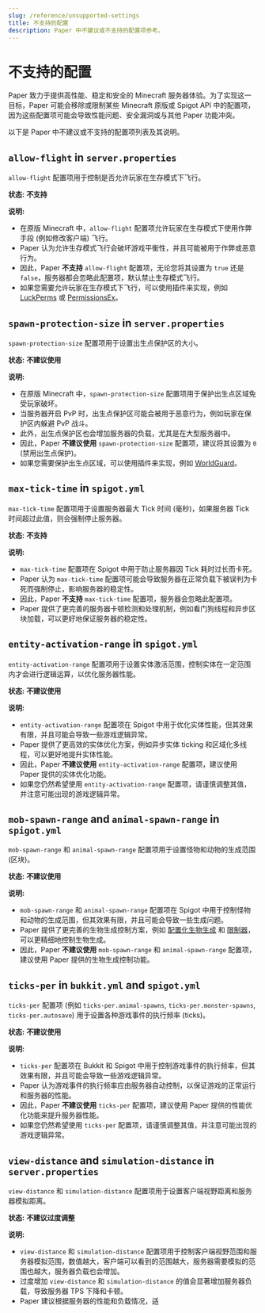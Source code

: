 ```yaml
---
slug: /reference/unsupported-settings
title: 不支持的配置
description: Paper 中不建议或不支持的配置项参考。
---
```


# 不支持的配置

Paper 致力于提供高性能、稳定和安全的 Minecraft 服务器体验。为了实现这一目标，Paper 可能会移除或限制某些 Minecraft 原版或 Spigot API 中的配置项，因为这些配置项可能会导致性能问题、安全漏洞或与其他 Paper 功能冲突。

以下是 Paper 中不建议或不支持的配置项列表及其说明。

## `allow-flight` in `server.properties`

`allow-flight` 配置项用于控制是否允许玩家在生存模式下飞行。

**状态:** **不支持**

**说明:**

*   在原版 Minecraft 中，`allow-flight` 配置项允许玩家在生存模式下使用作弊手段 (例如修改客户端) 飞行。
*   Paper 认为允许生存模式飞行会破坏游戏平衡性，并且可能被用于作弊或恶意行为。
*   因此，Paper **不支持** `allow-flight` 配置项，无论您将其设置为 `true` 还是 `false`，服务器都会忽略此配置项，默认禁止生存模式飞行。
*   如果您需要允许玩家在生存模式下飞行，可以使用插件来实现，例如 [LuckPerms](https://luckperms.net/) 或 [PermissionsEx](https://github.com/PEXPlugins/PermissionsEx)。

## `spawn-protection-size` in `server.properties`

`spawn-protection-size` 配置项用于设置出生点保护区的大小。

**状态:** **不建议使用**

**说明:**

*   在原版 Minecraft 中，`spawn-protection-size` 配置项用于保护出生点区域免受玩家破坏。
*   当服务器开启 PvP 时，出生点保护区可能会被用于恶意行为，例如玩家在保护区内躲避 PvP 战斗。
*   此外，出生点保护区也会增加服务器的负载，尤其是在大型服务器中。
*   因此，Paper **不建议使用** `spawn-protection-size` 配置项，建议将其设置为 `0` (禁用出生点保护)。
*   如果您需要保护出生点区域，可以使用插件来实现，例如 [WorldGuard](https://enginehub.org/worldguard)。

## `max-tick-time` in `spigot.yml`

`max-tick-time` 配置项用于设置服务器最大 Tick 时间 (毫秒)，如果服务器 Tick 时间超过此值，则会强制停止服务器。

**状态:** **不支持**

**说明:**

*   `max-tick-time` 配置项在 Spigot 中用于防止服务器因 Tick 耗时过长而卡死。
*   Paper 认为 `max-tick-time` 配置项可能会导致服务器在正常负载下被误判为卡死而强制停止，影响服务器的稳定性。
*   因此，Paper **不支持** `max-tick-time` 配置项，服务器会忽略此配置项。
*   Paper 提供了更完善的服务器卡顿检测和处理机制，例如看门狗线程和异步区块加载，可以更好地保证服务器的稳定性。

## `entity-activation-range` in `spigot.yml`

`entity-activation-range` 配置项用于设置实体激活范围，控制实体在一定范围内才会进行逻辑运算，以优化服务器性能。

**状态:** **不建议使用**

**说明:**

*   `entity-activation-range` 配置项在 Spigot 中用于优化实体性能，但其效果有限，并且可能会导致一些游戏逻辑异常。
*   Paper 提供了更高效的实体优化方案，例如异步实体 ticking 和区域化多线程，可以更好地提升实体性能。
*   因此，Paper **不建议使用** `entity-activation-range` 配置项，建议使用 Paper 提供的实体优化功能。
*   如果您仍然希望使用 `entity-activation-range` 配置项，请谨慎调整其值，并注意可能出现的游戏逻辑异常。

## `mob-spawn-range` and `animal-spawn-range` in `spigot.yml`

`mob-spawn-range` 和 `animal-spawn-range` 配置项用于设置怪物和动物的生成范围 (区块)。

**状态:** **不建议使用**

**说明:**

*   `mob-spawn-range` 和 `animal-spawn-range` 配置项在 Spigot 中用于控制怪物和动物的生成范围，但其效果有限，并且可能会导致一些生成问题。
*   Paper 提供了更完善的生物生成控制方案，例如 [配置化生物生成](paper.yml#配置化生物生成) 和 [限制器](paper.yml#限制器)，可以更精细地控制生物生成。
*   因此，Paper **不建议使用** `mob-spawn-range` 和 `animal-spawn-range` 配置项，建议使用 Paper 提供的生物生成控制功能。

## `ticks-per` in `bukkit.yml` and `spigot.yml`

`ticks-per` 配置项 (例如 `ticks-per.animal-spawns`, `ticks-per.monster-spawns`, `ticks-per.autosave`) 用于设置各种游戏事件的执行频率 (ticks)。

**状态:** **不建议使用**

**说明:**

*   `ticks-per` 配置项在 Bukkit 和 Spigot 中用于控制游戏事件的执行频率，但其效果有限，并且可能会导致一些游戏逻辑异常。
*   Paper 认为游戏事件的执行频率应由服务器自动控制，以保证游戏的正常运行和服务器的性能。
*   因此，Paper **不建议使用** `ticks-per` 配置项，建议使用 Paper 提供的性能优化功能来提升服务器性能。
*   如果您仍然希望使用 `ticks-per` 配置项，请谨慎调整其值，并注意可能出现的游戏逻辑异常。

## `view-distance` and `simulation-distance` in `server.properties`

`view-distance` 和 `simulation-distance` 配置项用于设置客户端视野距离和服务器模拟距离。

**状态:** **不建议过度调整**

**说明:**

*   `view-distance` 和 `simulation-distance` 配置项用于控制客户端视野范围和服务器模拟范围，数值越大，客户端可以看到的范围越大，服务器需要模拟的范围也越大，服务器负载也会增加。
*   过度增加 `view-distance` 和 `simulation-distance` 的值会显著增加服务器负载，导致服务器 TPS 下降和卡顿。
*   Paper 建议根据服务器的性能和负载情况，适 